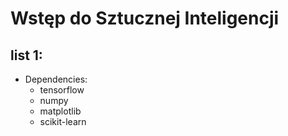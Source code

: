 # Wstęp do Sztucznej Inteligencji
##  list 1:
- Dependencies:
    - tensorflow
    - numpy
    - matplotlib
    - scikit-learn